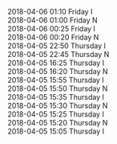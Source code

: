 2018-04-06 01:10 Friday  I  
2018-04-06 01:00 Friday  N  
2018-04-06 00:25 Friday  I  
2018-04-06 00:20 Friday  N  
2018-04-05 22:50 Thursday  I  
2018-04-05 22:45 Thursday  N  
2018-04-05 16:25 Thursday  I  
2018-04-05 16:20 Thursday  N  
2018-04-05 15:55 Thursday  I  
2018-04-05 15:50 Thursday  N  
2018-04-05 15:35 Thursday  I  
2018-04-05 15:30 Thursday  N  
2018-04-05 15:25 Thursday  I  
2018-04-05 15:20 Thursday  N  
2018-04-05 15:05 Thursday  I  
